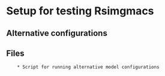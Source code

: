 # Setup for testing Rsimgmacs

## Alternative configurations


## Files

		* Script for running alternative model configurations

